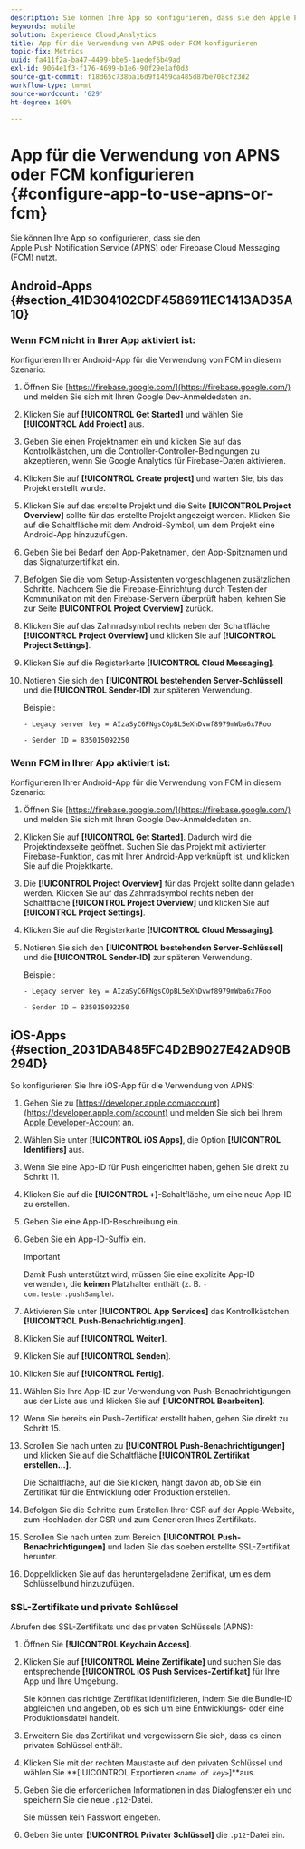 ```yaml
---
description: Sie können Ihre App so konfigurieren, dass sie den Apple Push Notification Service (APNS) oder Firebase Cloud Messaging (FCM) nutzt.
keywords: mobile
solution: Experience Cloud,Analytics
title: App für die Verwendung von APNS oder FCM konfigurieren
topic-fix: Metrics
uuid: fa411f2a-ba47-4499-bbe5-1aedef6b49ad
exl-id: 9064e1f3-f176-4699-b1e6-90f29e1af0d3
source-git-commit: f18d65c738ba16d9f1459ca485d87be708cf23d2
workflow-type: tm+mt
source-wordcount: '629'
ht-degree: 100%

---
```


# App für die Verwendung von APNS oder FCM konfigurieren {#configure-app-to-use-apns-or-fcm}

Sie können Ihre App so konfigurieren, dass sie den Apple Push Notification Service (APNS) oder Firebase Cloud Messaging (FCM) nutzt.

## Android-Apps {#section_41D304102CDF4586911EC1413AD35A10}

### Wenn FCM nicht in Ihrer App aktiviert ist:

Konfigurieren Ihrer Android-App für die Verwendung von FCM in diesem Szenario:

1. Öffnen Sie [https://firebase.google.com/](https://firebase.google.com/) und melden Sie sich mit Ihren Google Dev-Anmeldedaten an.

1. Klicken Sie auf **[!UICONTROL Get Started]** und wählen Sie **[!UICONTROL Add Project]** aus.

1. Geben Sie einen Projektnamen ein und klicken Sie auf das Kontrollkästchen, um die Controller-Controller-Bedingungen zu akzeptieren, wenn Sie Google Analytics für Firebase-Daten aktivieren.

1. Klicken Sie auf **[!UICONTROL Create project]** und warten Sie, bis das Projekt erstellt wurde.

1. Klicken Sie auf das erstellte Projekt und die Seite **[!UICONTROL Project Overview]** sollte für das erstellte Projekt angezeigt werden. Klicken Sie auf die Schaltfläche mit dem Android-Symbol, um dem Projekt eine Android-App hinzuzufügen.

1. Geben Sie bei Bedarf den App-Paketnamen, den App-Spitznamen und das Signaturzertifikat ein.

1. Befolgen Sie die vom Setup-Assistenten vorgeschlagenen zusätzlichen Schritte. Nachdem Sie die Firebase-Einrichtung durch Testen der Kommunikation mit den Firebase-Servern überprüft haben, kehren Sie zur Seite **[!UICONTROL Project Overview]** zurück.

1. Klicken Sie auf das Zahnradsymbol rechts neben der Schaltfläche **[!UICONTROL Project Overview]** und klicken Sie auf **[!UICONTROL Project Settings]**.

1. Klicken Sie auf die Registerkarte **[!UICONTROL Cloud Messaging]**.

1. Notieren Sie sich den **[!UICONTROL bestehenden Server-Schlüssel]** und die **[!UICONTROL Sender-ID]** zur späteren Verwendung.

   Beispiel:

   ```
   - Legacy server key = AIzaSyC6FNgsCOpBL5eXhDvwf8979mWba6x7Roo
   ```

   ```
   - Sender ID = 835015092250
   ```

### Wenn FCM in Ihrer App aktiviert ist:

Konfigurieren Ihrer Android-App für die Verwendung von FCM in diesem Szenario:

1. Öffnen Sie [https://firebase.google.com/](https://firebase.google.com/) und melden Sie sich mit Ihren Google Dev-Anmeldedaten an.

1. Klicken Sie auf **[!UICONTROL Get Started]**. Dadurch wird die Projektindexseite geöffnet. Suchen Sie das Projekt mit aktivierter Firebase-Funktion, das mit Ihrer Android-App verknüpft ist, und klicken Sie auf die Projektkarte.

1. Die **[!UICONTROL Project Overview]** für das Projekt sollte dann geladen werden. Klicken Sie auf das Zahnradsymbol rechts neben der Schaltfläche **[!UICONTROL Project Overview]** und klicken Sie auf **[!UICONTROL Project Settings]**.

1. Klicken Sie auf die Registerkarte **[!UICONTROL Cloud Messaging]**.

1. Notieren Sie sich den **[!UICONTROL bestehenden Server-Schlüssel]** und die **[!UICONTROL Sender-ID]** zur späteren Verwendung.

   Beispiel:

   ```
   - Legacy server key = AIzaSyC6FNgsCOpBL5eXhDvwf8979mWba6x7Roo
   ```

   ```
   - Sender ID = 835015092250
   ```



## iOS-Apps {#section_2031DAB485FC4D2B9027E42AD90B294D}

So konfigurieren Sie Ihre iOS-App für die Verwendung von APNS:

1. Gehen Sie zu [https://developer.apple.com/account](https://developer.apple.com/account) und melden Sie sich bei Ihrem [Apple Developer-Account](https://developer.apple.com/account) an.
1. Wählen Sie unter **[!UICONTROL iOS Apps]**, die Option **[!UICONTROL Identifiers]** aus.
1. Wenn Sie eine App-ID für Push eingerichtet haben, gehen Sie direkt zu Schritt 11.
1. Klicken Sie auf die **[!UICONTROL +]**-Schaltfläche, um eine neue App-ID zu erstellen.
1. Geben Sie eine App-ID-Beschreibung ein.
1. Geben Sie ein App-ID-Suffix ein.

   >[!IMPORTANT]
   >
   >Damit Push unterstützt wird, müssen Sie eine explizite App-ID verwenden, die **keinen** Platzhalter enthält (z. B. `- com.tester.pushSample`).

1. Aktivieren Sie unter **[!UICONTROL App Services]** das Kontrollkästchen **[!UICONTROL Push-Benachrichtigungen]**.
1. Klicken Sie auf **[!UICONTROL Weiter]**.
1. Klicken Sie auf **[!UICONTROL Senden]**.
1. Klicken Sie auf **[!UICONTROL Fertig]**.
1. Wählen Sie Ihre App-ID zur Verwendung von Push-Benachrichtigungen aus der Liste aus und klicken Sie auf **[!UICONTROL Bearbeiten]**.
1. Wenn Sie bereits ein Push-Zertifikat erstellt haben, gehen Sie direkt zu Schritt 15.
1. Scrollen Sie nach unten zu **[!UICONTROL Push-Benachrichtigungen]** und klicken Sie auf die Schaltfläche **[!UICONTROL Zertifikat erstellen…]**.

   Die Schaltfläche, auf die Sie klicken, hängt davon ab, ob Sie ein Zertifikat für die Entwicklung oder Produktion erstellen.
1. Befolgen Sie die Schritte zum Erstellen Ihrer CSR auf der Apple-Website, zum Hochladen der CSR und zum Generieren Ihres Zertifikats.
1. Scrollen Sie nach unten zum Bereich **[!UICONTROL Push-Benachrichtigungen]** und laden Sie das soeben erstellte SSL-Zertifikat herunter.
1. Doppelklicken Sie auf das heruntergeladene Zertifikat, um es dem Schlüsselbund hinzuzufügen.

### SSL-Zertifikate und private Schlüssel

Abrufen des SSL-Zertifikats und des privaten Schlüssels (APNS):

1. Öffnen Sie **[!UICONTROL Keychain Access]**.
1. Klicken Sie auf **[!UICONTROL Meine Zertifikate]** und suchen Sie das entsprechende **[!UICONTROL iOS Push Services-Zertifikat]** für Ihre App und Ihre Umgebung.

   Sie können das richtige Zertifikat identifizieren, indem Sie die Bundle-ID abgleichen und angeben, ob es sich um eine Entwicklungs- oder eine Produktionsdatei handelt.

1. Erweitern Sie das Zertifikat und vergewissern Sie sich, dass es einen privaten Schlüssel enthält.
1. Klicken Sie mit der rechten Maustaste auf den privaten Schlüssel und wählen Sie **[!UICONTROL Exportieren *`<name of key>`*]**aus.
1. Geben Sie die erforderlichen Informationen in das Dialogfenster ein und speichern Sie die neue `.p12`-Datei.

   Sie müssen kein Passwort eingeben.

1. Geben Sie unter **[!UICONTROL Privater Schlüssel]** die `.p12`-Datei ein.

